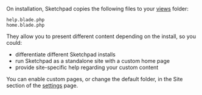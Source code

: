 On installation, Sketchpad copies the following files to your [views](views) folder:

```text
help.blade.php
home.blade.php
```
They allow you to present different content depending on the install, so you could:

- differentiate different Sketchpad installs
- run Sketchpad as a standalone site with a custom home page
- provide site-specific help regarding your custom content


You can enable custom pages, or change the default folder, in the Site section of the [settings]({{route}}settings#site) page.
